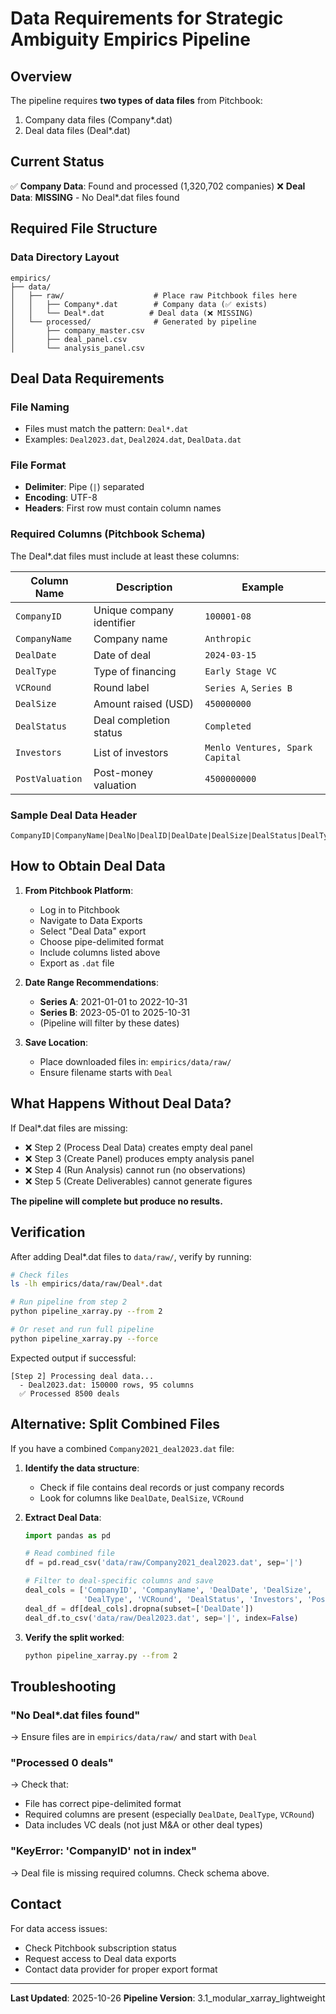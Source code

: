 # Data Requirements for Strategic Ambiguity Empirics Pipeline

## Overview

The pipeline requires **two types of data files** from Pitchbook:
1. Company data files (Company*.dat)
2. Deal data files (Deal*.dat)

## Current Status

✅ **Company Data**: Found and processed (1,320,702 companies)
❌ **Deal Data**: **MISSING** - No Deal*.dat files found

## Required File Structure

### Data Directory Layout
```
empirics/
├── data/
│   ├── raw/                    # Place raw Pitchbook files here
│   │   ├── Company*.dat        # Company data (✅ exists)
│   │   └── Deal*.dat          # Deal data (❌ MISSING)
│   └── processed/              # Generated by pipeline
│       ├── company_master.csv
│       ├── deal_panel.csv
│       └── analysis_panel.csv
```

## Deal Data Requirements

### File Naming
- Files must match the pattern: `Deal*.dat`
- Examples: `Deal2023.dat`, `Deal2024.dat`, `DealData.dat`

### File Format
- **Delimiter**: Pipe (`|`) separated
- **Encoding**: UTF-8
- **Headers**: First row must contain column names

### Required Columns (Pitchbook Schema)

The Deal*.dat files must include at least these columns:

| Column Name | Description | Example |
|------------|-------------|---------|
| `CompanyID` | Unique company identifier | `100001-08` |
| `CompanyName` | Company name | `Anthropic` |
| `DealDate` | Date of deal | `2024-03-15` |
| `DealType` | Type of financing | `Early Stage VC` |
| `VCRound` | Round label | `Series A`, `Series B` |
| `DealSize` | Amount raised (USD) | `450000000` |
| `DealStatus` | Deal completion status | `Completed` |
| `Investors` | List of investors | `Menlo Ventures, Spark Capital` |
| `PostValuation` | Post-money valuation | `4500000000` |

### Sample Deal Data Header
```
CompanyID|CompanyName|DealNo|DealID|DealDate|DealSize|DealStatus|DealType|DealType2|DealType3|DealClass|VCRound|Investors|PostValuation|...
```

## How to Obtain Deal Data

1. **From Pitchbook Platform**:
   - Log in to Pitchbook
   - Navigate to Data Exports
   - Select "Deal Data" export
   - Choose pipe-delimited format
   - Include columns listed above
   - Export as `.dat` file

2. **Date Range Recommendations**:
   - **Series A**: 2021-01-01 to 2022-10-31
   - **Series B**: 2023-05-01 to 2025-10-31
   - (Pipeline will filter by these dates)

3. **Save Location**:
   - Place downloaded files in: `empirics/data/raw/`
   - Ensure filename starts with `Deal`

## What Happens Without Deal Data?

If Deal*.dat files are missing:
- ❌ Step 2 (Process Deal Data) creates empty deal panel
- ❌ Step 3 (Create Panel) produces empty analysis panel
- ❌ Step 4 (Run Analysis) cannot run (no observations)
- ❌ Step 5 (Create Deliverables) cannot generate figures

**The pipeline will complete but produce no results.**

## Verification

After adding Deal*.dat files to `data/raw/`, verify by running:

```bash
# Check files
ls -lh empirics/data/raw/Deal*.dat

# Run pipeline from step 2
python pipeline_xarray.py --from 2

# Or reset and run full pipeline
python pipeline_xarray.py --force
```

Expected output if successful:
```
[Step 2] Processing deal data...
  - Deal2023.dat: 150000 rows, 95 columns
  ✅ Processed 8500 deals
```

## Alternative: Split Combined Files

If you have a combined `Company2021_deal2023.dat` file:

1. **Identify the data structure**:
   - Check if file contains deal records or just company records
   - Look for columns like `DealDate`, `DealSize`, `VCRound`

2. **Extract Deal Data**:
   ```python
   import pandas as pd

   # Read combined file
   df = pd.read_csv('data/raw/Company2021_deal2023.dat', sep='|')

   # Filter to deal-specific columns and save
   deal_cols = ['CompanyID', 'CompanyName', 'DealDate', 'DealSize',
                'DealType', 'VCRound', 'DealStatus', 'Investors', 'PostValuation']
   deal_df = df[deal_cols].dropna(subset=['DealDate'])
   deal_df.to_csv('data/raw/Deal2023.dat', sep='|', index=False)
   ```

3. **Verify the split worked**:
   ```bash
   python pipeline_xarray.py --from 2
   ```

## Troubleshooting

### "No Deal*.dat files found"
→ Ensure files are in `empirics/data/raw/` and start with `Deal`

### "Processed 0 deals"
→ Check that:
- File has correct pipe-delimited format
- Required columns are present (especially `DealDate`, `DealType`, `VCRound`)
- Data includes VC deals (not just M&A or other deal types)

### "KeyError: 'CompanyID' not in index"
→ Deal file is missing required columns. Check schema above.

## Contact

For data access issues:
- Check Pitchbook subscription status
- Request access to Deal data exports
- Contact data provider for proper export format

---

**Last Updated**: 2025-10-26
**Pipeline Version**: 3.1_modular_xarray_lightweight
